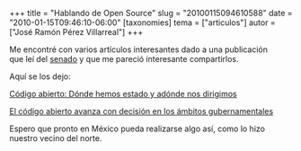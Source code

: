 +++
title = "Hablando de Open Source"
slug = "20100115094610588"
date = "2010-01-15T09:46:10-06:00"
[taxonomies]
tema = ["articulos"]
autor = ["José Ramón Pérez Villarreal"]
+++

Me encontré con varios artículos interesantes dado a una publicación  
que leí del
[senado](http://comunicacion.senado.gob.mx/index.php?option=com_content&task=view&id=13323&Itemid=1)
y que me pareció interesante compartirlos.  
  
Aquí se los dejo:  
  
[Código abierto: Dónde hemos estado y adónde nos
dirigimos](http://mx.sun.com/emrkt/innercircle/newsletter/0110/sponsor.html?cid=e10088nf)  
  
[El código abierto avanza con decisión en los ámbitos
gubernamentales](http://mx.sun.com/emrkt/innercircle/newsletter/0110/feature-biz.html?cid=e10088f)  
  
  
Espero que pronto en México pueda realizarse algo así, como lo hizo
nuestro vecino del norte.

